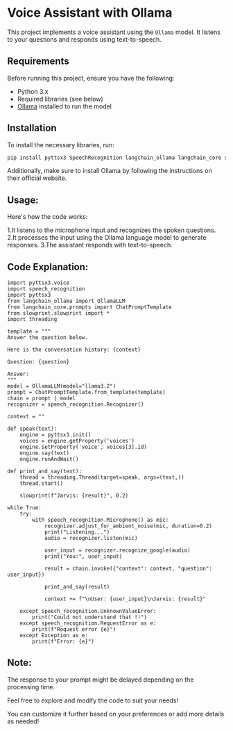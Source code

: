 # Voice Assistant with Ollama

This project implements a voice assistant using the `Ollama` model. It listens to your questions and responds using text-to-speech.

## Requirements

Before running this project, ensure you have the following:

- Python 3.x
- Required libraries (see below)
- [Ollama](https://ollama.com/) installed to run the model

## Installation

To install the necessary libraries, run:

```bash
pip install pyttsx3 SpeechRecognition langchain_ollama langchain_core slowprint
```

Additionally, make sure to install Ollama by following the instructions on their official website.

## Usage:

Here's how the code works:

1.It listens to the microphone input and recognizes the spoken questions.
2.It processes the input using the Ollama language model to generate responses.
3.The assistant responds with text-to-speech.

## Code Explanation:

```
import pyttsx3.voice
import speech_recognition
import pyttsx3
from langchain_ollama import OllamaLLM
from langchain_core.prompts import ChatPromptTemplate
from slowprint.slowprint import *
import threading

template = """
Answer the question below.

Here is the conversation history: {context}

Question: {question}

Answer:
"""
model = OllamaLLM(model="llama3.2")
prompt = ChatPromptTemplate.from_template(template)
chain = prompt | model
recognizer = speech_recognition.Recognizer()

context = ""

def speak(text):
    engine = pyttsx3.init()
    voices = engine.getProperty('voices')
    engine.setProperty('voice', voices[3].id)
    engine.say(text)
    engine.runAndWait()

def print_and_say(text):
    thread = threading.Thread(target=speak, args=(text,))
    thread.start()
    
    slowprint(f"Jarvis: {result}", 0.2)

while True:
    try:
        with speech_recognition.Microphone() as mic:
            recognizer.adjust_for_ambient_noise(mic, duration=0.2)
            print("Listening...")
            audio = recognizer.listen(mic)

            user_input = recognizer.recognize_google(audio)
            print("You:", user_input)

            result = chain.invoke({"context": context, "question": user_input})
            
            print_and_say(result)
           
            context += f"\nUser: {user_input}\nJarvis: {result}"

    except speech_recognition.UnknownValueError:
        print("Could not understand that !!")
    except speech_recognition.RequestError as e:
        print(f"Request error {e}")
    except Exception as e:
        print(f"Error: {e}")
```
## Note:

The response to your prompt might be delayed depending on the processing time.

Feel free to explore and modify the code to suit your needs!


You can customize it further based on your preferences or add more details as needed!
